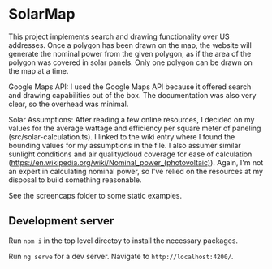# SolarMap
This project implements search and drawing functionality over US addresses. Once a polygon has been drawn on the map, the website will generate the nominal power from the given polygon, as if the area of the polygon was covered in solar panels. Only one polygon can be drawn on the map at a time. 

Google Maps API: I used the Google Maps API because it offered search and drawing capabilities out of the box. The documentation was also very clear, so the overhead was minimal.

Solar Assumptions: After reading a few online resources, I decided on my values for the average wattage and efficiency per square meter of paneling (src/solar-calculation.ts). I linked to the wiki entry where I found the bounding values for my assumptions in the file. I also assumer similar sunlight conditions and air quality/cloud coverage for ease of calculation (https://en.wikipedia.org/wiki/Nominal_power_(photovoltaic)). Again, I'm not an expert in calculating nominal power, so I've relied on the resources at my disposal to build something reasonable.

See the screencaps folder to some static examples.

## Development server

Run `npm i` in the top level directoy to install the necessary packages.

Run `ng serve` for a dev server. Navigate to `http://localhost:4200/`. 
